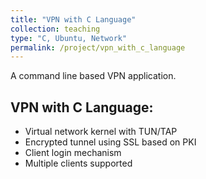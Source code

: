 ```yaml
---
title: "VPN with C Language"
collection: teaching
type: "C, Ubuntu, Network"
permalink: /project/vpn_with_c_language
---
```


A command line based VPN application.

## VPN with C Language:

- Virtual network kernel with TUN/TAP
- Encrypted tunnel using SSL based on PKI
- Client login mechanism
- Multiple clients supported

